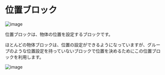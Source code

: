 # 位置ブロック
![image](https://github.com/levelenter/blockvrock_doc/assets/43167728/b0340b0e-f1b7-4399-9628-30f088430e5e)

位置ブロックは、物体の位置を設定するブロックです。

ほとんどの物体ブロックは、位置の設定ができるようになっていますが、グループのような位置設定を持っていないブロックで位置を決めるためにこの位置ブロックを利用します。

![image](https://github.com/levelenter/blockvrock_doc/assets/43167728/6dadf67d-3d8e-402a-aad7-b0c52af64a63)
